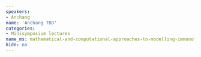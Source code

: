 ```yaml
---
speakers:
- Anchang
name: 'Anchang TBD'
categories:
- Minisymposium lectures
name_ms: mathematical-and-computational-approaches-to-modelling-immunology
hide: no
---
```



